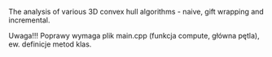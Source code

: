 The analysis of various 3D convex hull algorithms - naive, gift wrapping and incremental.

Uwaga!!!
Poprawy wymaga plik main.cpp (funkcja compute, główna pętla), ew. definicje metod klas.
